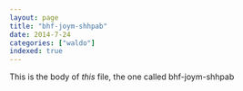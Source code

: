 ```yaml
---
layout: page
title: "bhf-joym-shhpab"
date: 2014-7-24
categories: ["waldo"]
indexed: true
---
```

This is the body of _this_ file, the one called bhf-joym-shhpab
